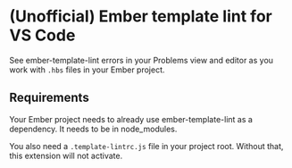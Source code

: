 # (Unofficial) Ember template lint for VS Code

See ember-template-lint errors in your Problems view and editor as you work with `.hbs` files in your Ember project.

## Requirements

Your Ember project needs to already use ember-template-lint as a dependency. It needs to be in node_modules.

You also need a `.template-lintrc.js` file in your project root. Without that, this extension will not activate.
